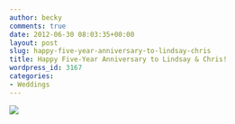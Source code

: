 ```yaml
---
author: becky
comments: true
date: 2012-06-30 08:03:35+00:00
layout: post
slug: happy-five-year-anniversary-to-lindsay-chris
title: Happy Five-Year Anniversary to Lindsay & Chris!
wordpress_id: 3167
categories:
- Weddings
---
```


[![](http://www.beckyjenson.com/wp-content/uploads/2012/03/blog-June07-0001.jpg)](http://www.beckyjenson.com/wp-content/uploads/2012/03/blog-June07-0001.jpg)
